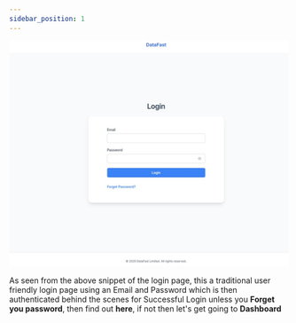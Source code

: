 ```yaml
---
sidebar_position: 1
---
```



![Alt text](../../Workflow/img/WhatsApp%20Image%202025-03-04%20at%2010.04.37%20AM.jpeg)

As seen from the above snippet of the login page, this a traditional user friendly 
login page using an Email and Password which is then authenticated behind the scenes for Successful 
Login unless you **Forget you password**, then find out **here**, if not then let's get going to **Dashboard** 

